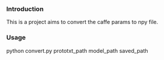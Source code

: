 ### Introduction

This is a project aims to convert the caffe params to npy file.

### Usage
python convert.py prototxt_path model_path saved_path

